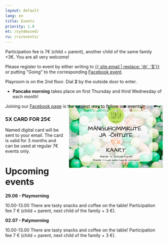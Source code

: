 ```yaml
---
layout: default
lang: en
title: Events
priority: 1.0
et: /syndmused/
ru: /ru/events/
---
```


Participation fee is 7€ (child + parent), another child of the same family +3€. You are all very welcome!

Please register to event by either writing to [{{ site.email | replace: '@', '$'}}](mailto) or putting "Going" to the corresponding [Facebook event](https://www.facebook.com/pg/Torelamangutuba/events/).

Playroom is on the 2nd floor. Dial **2** by the outside door to enter. 

 * **Pancake morning** takes place on first Thursday and third Wednesday of each month!

Joining our [Facebook page](https://www.facebook.com/Torelamangutuba/events/) is the easiest way to follow our events! 

### 5X CARD FOR 25€

<img alt="5x card" src="../../syndmused/5x-kaart.png" height="200" style="float: right; margin-top: -5em; margin-left: 1em">

Named digital card will be sent to your email. The card is valid for 3 months and can be used at regular 7€ events only.

# Upcoming events

**29.06 - Playmorning**

10.00-13.00
There are tasty snacks and coffee on the table! 
Participation fee 7 € (child + parent, next child of the family + 3 €).


**02.07 - Palymorning**

10.00-13.00
There are tasty snacks and coffee on the table! 
Participation fee 7 € (child + parent, next child of the family + 3 €).
